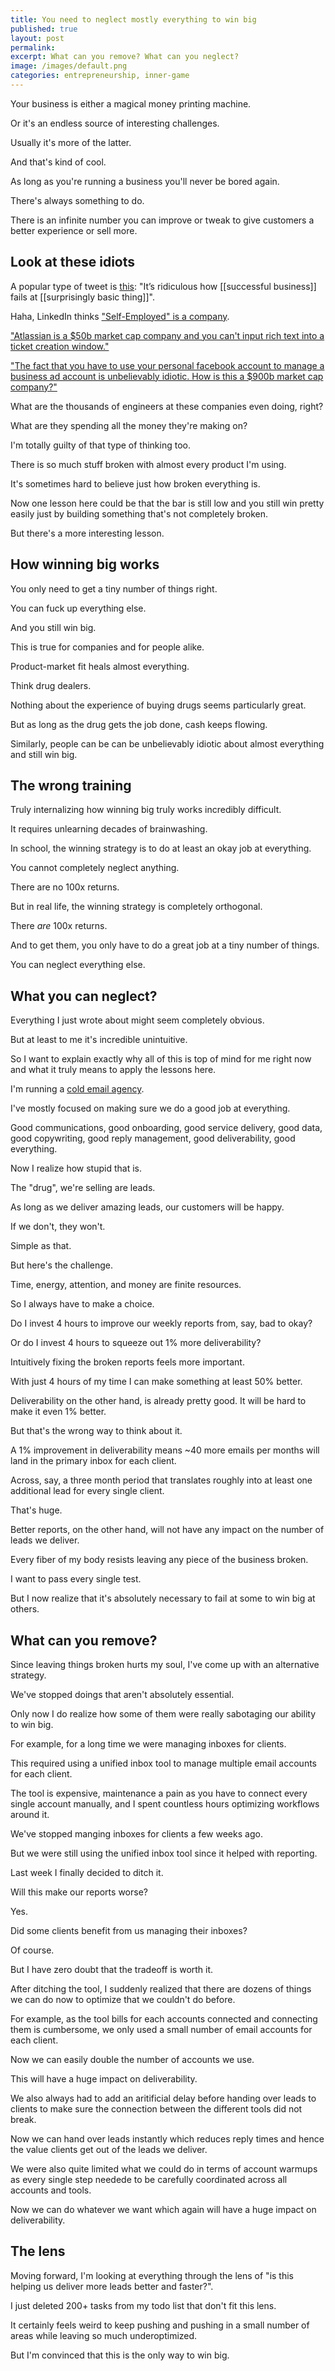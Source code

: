 ```yaml
---
title: You need to neglect mostly everything to win big
published: true
layout: post
permalink: 
excerpt: What can you remove? What can you neglect?
image: /images/default.png
categories: entrepreneurship, inner-game
---
```



Your business is either a magical money printing machine.

Or it's an endless source of interesting challenges.

Usually it's more of the latter.

And that's kind of cool.

As long as you're running a business you'll never be bored again.

There's always something to do.

There is an infinite number you can improve or tweak to give customers a better experience or sell more.

## Look at these idiots

A popular type of tweet is [this](https://twitter.com/visakanv/status/1382129589938397184): "It’s ridiculous how [[successful business]] fails at [[surprisingly basic thing]]".

Haha, LinkedIn thinks ["Self-Employed" is a company](https://twitter.com/bengbutler/status/1395772799508262914).

["Atlassian is a $50b market cap company and you can't input rich text into a ticket creation window."](https://twitter.com/Kazanjy/status/1400949555122741248)

["The fact that you have to use your personal facebook account to manage a business ad account is unbelievably idiotic. How is this a $900b market cap company?"](https://twitter.com/rkesteva/status/1382003417632055296)

What are the thousands of engineers at these companies even doing, right?

What are they spending all the money they're making on?

I'm totally guilty of that type of thinking too.

There is so much stuff broken with almost every product I'm using.

It's sometimes hard to believe just how broken everything is.

Now one lesson here could be that the bar is still low and you still win pretty easily just by building something that's not completely broken.

But there's a more interesting lesson.

## How winning big works

You only need to get a tiny number of things right.

You can fuck up everything else.

And you still win big.

This is true for companies and for people alike.

Product-market fit heals almost everything.

Think drug dealers.

Nothing about the experience of buying drugs seems particularly great.

But as long as the drug gets the job done, cash keeps flowing.

Similarly, people can be can be unbelievably idiotic about almost everything and still win big. 

## The wrong training

Truly internalizing how winning big truly works incredibly difficult.

It requires unlearning decades of brainwashing.

In school, the winning strategy is to do at least an okay job at everything.

You cannot completely neglect anything.

There are no 100x returns.

But in real life, the winning strategy is completely orthogonal.

There *are* 100x returns.

And to get them, you only have to do a great job at a tiny number of things.

You can neglect everything else.

## What you can neglect?

Everything I just wrote about might seem completely obvious.

But at least to me it's incredible unintuitive.

So I want to explain exactly why all of this is top of mind for me right now and what it truly means to apply the lessons here.

I'm running a [cold email agency](https://sales.co).

I've mostly focused on making sure we do a good job at everything.

Good communications, good onboarding, good service delivery, good data, good copywriting, good reply management, good deliverability, good everything.

Now I realize how stupid that is.

The "drug", we're selling are leads.

As long as we deliver amazing leads, our customers will be happy.

If we don't, they won't.

Simple as that.

But here's the challenge.

Time, energy, attention, and money are finite resources.

So I always have to make a choice.

Do I invest 4 hours to improve our weekly reports from, say, bad to okay?

Or do I invest 4 hours to squeeze out 1% more deliverability?

Intuitively fixing the broken reports feels more important. 

With just 4 hours of my time I can make something at least 50% better.

Deliverability on the other hand, is already pretty good. It will be hard to make it even 1% better.

But that's the wrong way to think about it.

A 1% improvement in deliverability means ~40 more emails per months will land in the primary inbox for each client.

Across, say, a three month period that translates roughly into at least one additional lead for every single client.

That's huge.

Better reports, on the other hand, will not have any impact on the number of leads we deliver.

Every fiber of my body resists leaving any piece of the business broken.

I want to pass every single test.

But I now realize that it's absolutely necessary to fail at some to win big at others.

## What can you remove? 

Since leaving things broken hurts my soul, I've come up with an alternative strategy.

We've stopped doings that aren't absolutely essential.

Only now I do realize how some of them were really sabotaging our ability to win big.

For example, for a long time we were managing inboxes for clients.

This required using a unified inbox tool to manage multiple email accounts for each client.

The tool is expensive, maintenance a pain as you have to connect every single account manually, and I spent countless hours optimizing workflows around it.

We've stopped manging inboxes for clients a few weeks ago.

But we were still using the unified inbox tool since it helped with reporting.

Last week I finally decided to ditch it.

Will this make our reports worse?

Yes.

Did some clients benefit from us managing their inboxes?

Of course.

But I have zero doubt that the tradeoff is worth it.

After ditching the tool, I suddenly realized that there are dozens of things we can do now to optimize that we couldn't do before.

For example, as the tool bills for each accounts connected and connecting them is cumbersome, we only used a small number of email accounts for each client.

Now we can easily double the number of accounts we use.

This will have a huge impact on deliverability.

We also always had to add an aritificial delay before handing over leads to clients to make sure the connection between the different tools did not break.

Now we can hand over leads instantly which reduces reply times and hence the value clients get out of the leads we deliver.

We were also quite limited what we could do in terms of account warmups as every single step needede to be carefully coordinated across all accounts and tools.

Now we can do whatever we want which again will have a huge impact on deliverability.

## The lens

Moving forward, I'm looking at everything through the lens of "is this helping us deliver more leads better and faster?".

I just deleted 200+ tasks from my todo list that don't fit this lens.

It certainly feels weird to keep pushing and pushing in a small number of areas while leaving so much underoptimized.

But I'm convinced that this is the only way to win big.